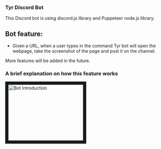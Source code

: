 ### Tyr Discord Bot
This Discord bot is using discord.js library and Puppeteer node.js library.

## Bot feature:
- Given a URL, when a user types in the command Tyr bot will open the webpage, take the screenshot of the page and post it on the channel.

More features will be added in the future.

### A brief explanation on how this feature works
<a href="https://youtu.be/ibjTnSq1bR8?t=152 " target="_blank"><img src="http://img.youtube.com/vi/ibjTnSq1bR8/0.jpg" 
alt="Bot Introduction" width="240" height="180" border="10" /></a>
